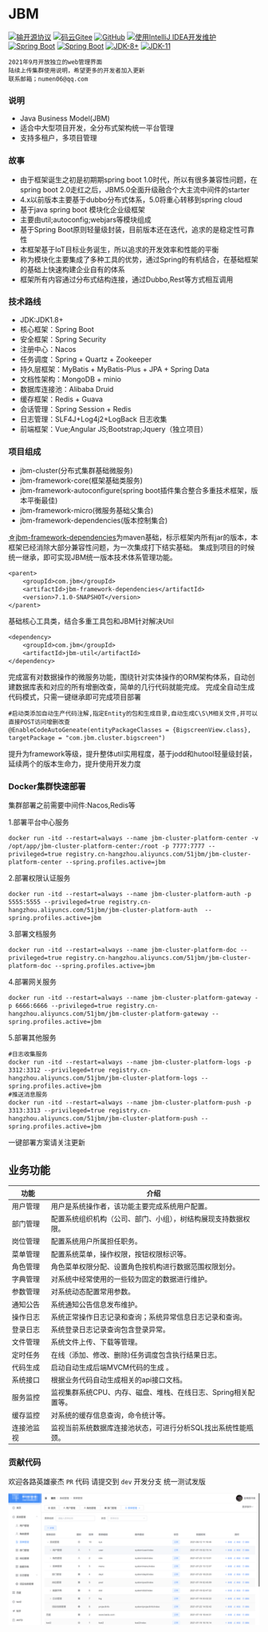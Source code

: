 # JBM 
[![输开源协议](https://img.shields.io/badge/License-Apache--2.0-brightgreen.svg "Apache")](https://www.apache.org/licenses/LICENSE-2.0)
[![码云Gitee](https://gitee.com/numen06/JBM/badge/star.svg?theme=blue)](https://gitee.com/numen06/JBM)
[![GitHub](https://img.shields.io/github/stars/numen06/JBM.svg?style=social&label=Stars)](https://github.com/numen06/JBM)
[![使用IntelliJ IDEA开发维护](https://img.shields.io/badge/IntelliJ%20IDEA-提供支持-blue.svg)](https://www.jetbrains.com/?from=RuoYi-Cloud-Plus)
<br>
[![Spring Boot](https://img.shields.io/badge/Spring%20Boot-2.6.4-green.svg)]()
[![Spring Boot](https://img.shields.io/badge/Spring%20Cloud-2021.0.1-green.svg)]()
[![JDK-8+](https://img.shields.io/badge/JDK-8-blue.svg)]()
[![JDK-11](https://img.shields.io/badge/JDK-11-blue.svg)]()


```
2021年9月开放独立的web管理界面
陆续上传集群使用说明，希望更多的开发者加入更新
联系邮箱；numen06@qq.com
```
### 说明
- Java Business Model(JBM)
- 适合中大型项目开发，全分布式架构统一平台管理
- 支持多租户，多项目管理

### 故事
- 由于框架诞生之初是初期期spring boot 1.0时代，所以有很多兼容性问题，在spring boot 2.0走红之后，JBM5.0全面升级融合个大主流中间件的starter 
- 4.x以前版本主要基于dubbo分布式体系，5.0将重心转移到spring cloud
- 基于java spring boot 模块化企业级框架
- 主要由util;autoconfig;webjars等模块组成
- 基于Spring Boot原则轻量级封装，目前版本还在迭代，追求的是稳定性可靠性
- 本框架基于IoT目标业务诞生，所以追求的开发效率和性能的平衡
- 称为模块化主要集成了多种工具的优势，通过Spring的有机结合，在基础框架的基础上快速构建企业自有的体系
- 框架所有内容通过分布式结构连接，通过Dubbo,Rest等方式相互调用


### 技术路线
- JDK:JDK1.8+
- 核心框架：Spring Boot
- 安全框架：Spring Security
- 注册中心：Nacos
- 任务调度：Spring + Quartz + Zookeeper
- 持久层框架：MyBatis + MyBatis-Plus + JPA + Spring Data
- 文档性架构：MongoDB + minio
- 数据库连接池：Alibaba Druid
- 缓存框架：Redis + Guava
- 会话管理：Spring Session + Redis
- 日志管理：SLF4J+Log4j2+LogBack 日志收集
- 前端框架：Vue;Angular JS;Bootstrap;Jquery（独立项目）

### 项目组成
- jbm-cluster(分布式集群基础微服务)
- jbm-framework-core(框架基础类服务)
- jbm-framework-autoconfigure(spring boot插件集合整合多重技术框架，版本平衡最佳)
- jbm-framework-micro(微服务基础父集合)
- jbm-framework-dependencies(版本控制集合)
 
[☆jbm-framework-dependencies](https://github.com/numen06/JBM/tree/master/jbm-framework-dependencies)为maven基础，标示框架内所有jar的版本，本框架已经消除大部分兼容性问题，为一次集成打下结实基础。
集成到项目的时候统一继承，即可实现JBM统一版本技术体系管理功能。

```
<parent>
    <groupId>com.jbm</groupId>
    <artifactId>jbm-framework-dependencies</artifactId>
    <version>7.1.0-SNAPSHOT</version>
</parent>
```
基础核心工具类，结合多重工具包和JBM针对解决Util
```
<dependency>
    <groupId>com.jbm</groupId>
    <artifactId>jbm-util</artifactId>
</dependency>
```
完成富有对数据操作的微服务功能，围绕针对实体操作的ORM架构体系，自动创建数据库表和对应的所有增删改查，简单的几行代码就能完成。
完成全自动生成代码模式，只需一键继承即可完成项目部署
```
#启动类添加自动生产代码注解,指定Entity的包和生成目录,自动生成C\S\M相关文件,并可以直接POST访问增删改查
@EnableCodeAutoGeneate(entityPackageClasses = {BigscreenView.class}, targetPackage = "com.jbm.cluster.bigscreen")
```

提升为framework等级，提升整体util实用程度，基于jodd和hutool轻量级封装，延续两个的版本生命力，提升使用开发力度

### Docker集群快速部署
集群部署之前需要中间件:Nacos,Redis等

1.部署平台中心服务
```
docker run -itd --restart=always --name jbm-cluster-platform-center -v /opt/app/jbm-cluster-platform-center:/root -p 7777:7777 --privileged=true registry.cn-hangzhou.aliyuncs.com/51jbm/jbm-cluster-platform-center --spring.profiles.active=jbm
```
2.部署权限认证服务
```
docker run -itd --restart=always --name jbm-cluster-platform-auth -p 5555:5555 --privileged=true registry.cn-hangzhou.aliyuncs.com/51jbm/jbm-cluster-platform-auth  --spring.profiles.active=jbm
```
3.部署文档服务
```
docker run -itd --restart=always --name jbm-cluster-platform-doc --privileged=true registry.cn-hangzhou.aliyuncs.com/51jbm/jbm-cluster-platform-doc --spring.profiles.active=jbm
```
4.部署网关服务
```
docker run -itd --restart=always --name jbm-cluster-platform-gateway -p 6666:6666 --privileged=true registry.cn-hangzhou.aliyuncs.com/51jbm/jbm-cluster-platform-gateway --spring.profiles.active=jbm
```
5.部署其他服务
```
#日志收集服务
docker run -itd --restart=always --name jbm-cluster-platform-logs -p 3312:3312 --privileged=true registry.cn-hangzhou.aliyuncs.com/51jbm/jbm-cluster-platform-logs --spring.profiles.active=jbm
#推送消息服务
docker run -itd --restart=always --name jbm-cluster-platform-push -p 3313:3313 --privileged=true registry.cn-hangzhou.aliyuncs.com/51jbm/jbm-cluster-platform-push --spring.profiles.active=jbm
```
一键部署方案请关注更新

## 业务功能

| 功能 | 介绍                                             |
|---|------------------------------------------------|
| 用户管理 | 用户是系统操作者，该功能主要完成系统用户配置。                        |
| 部门管理 | 配置系统组织机构（公司、部门、小组），树结构展现支持数据权限。                |
| 岗位管理 | 配置系统用户所属担任职务。                                  |
| 菜单管理 | 配置系统菜单，操作权限，按钮权限标识等。                           |
| 角色管理 | 角色菜单权限分配、设置角色按机构进行数据范围权限划分。                    |
| 字典管理 | 对系统中经常使用的一些较为固定的数据进行维护。                        |
| 参数管理 | 对系统动态配置常用参数。                                   |
| 通知公告 | 系统通知公告信息发布维护。                                  |
| 操作日志 | 系统正常操作日志记录和查询；系统异常信息日志记录和查询。                   |
| 登录日志 | 系统登录日志记录查询包含登录异常。                              |
| 文件管理 | 系统文件上传、下载等管理。                                  |
| 定时任务 | 在线（添加、修改、删除)任务调度包含执行结果日志。                      |
| 代码生成 | 启动自动生成后端MVCM代码的生成 。 |
| 系统接口 | 根据业务代码自动生成相关的api接口文档。                          |
| 服务监控 | 监视集群系统CPU、内存、磁盘、堆栈、在线日志、Spring相关配置等。           |
| 缓存监控 | 对系统的缓存信息查询，命令统计等。                              ||
| 连接池监视 | 监视当前系统数据库连接池状态，可进行分析SQL找出系统性能瓶颈。               |


### 贡献代码

欢迎各路英雄豪杰 `PR` 代码 请提交到 `dev` 开发分支 统一测试发版


![img_1.png](img_1.png)
